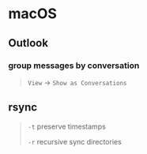 # macOS

## Outlook

### group messages by conversation

> `View` -> `Show as Conversations`

## rsync

> `-t` preserve timestamps
>
> `-r` recursive sync directories
